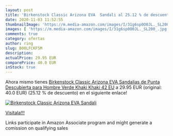 ```yaml
---
layout: post
title: 'Birkenstock Classic Arizona EVA  Sandali al 25.12 % de descuento'
date: 2020-11-03 11:52:55
thumbnailImage: 'https://m.media-amazon.com/images/I/31g6sp0O0JL._SL200_.jpg'
images: [ 'https://m.media-amazon.com/images/I/31g6sp0O0JL._SL200_.jpg' ]
comments: true
category: ofertas
author: ring
slug: B00LFCKF5M
description:
actualPrice: 29.95 EUR
comparePrice: 40.0 EUR
inStock: true
---
```


Ahora mismo tienes [Birkenstock Classic Arizona EVA  Sandalias de Punta Descubierta para Hombre  Verde  Khaki Khaki   42 EU](https://www.amazon.es/dp/B00LFCKF5M/?tag=tolees-21) a 29.95 EUR (original: 40.0 EUR) (25.12 %  de descuento) en el siguiente enlace!

[![Birkenstock Classic Arizona EVA  Sandali](https://m.media-amazon.com/images/I/31g6sp0O0JL._SL200_.jpg)](https://www.amazon.es/dp/B00LFCKF5M/?tag=tolees-21)

[Visítala!!!](https://www.amazon.es/dp/B00LFCKF5M/?tag=tolees-21)

Links participate in Amazon Associate program and might generate a comission on qualifying sales
